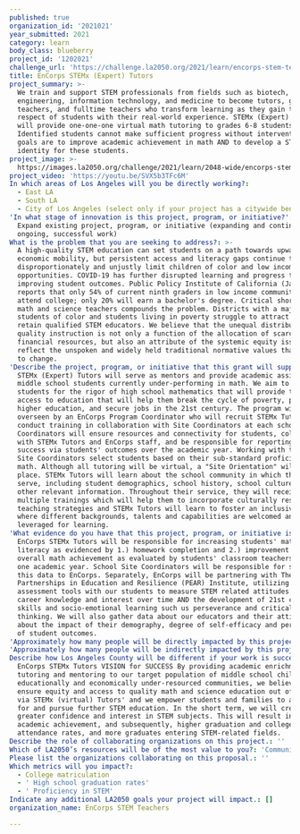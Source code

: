 ```yaml
---
published: true
organization_id: '2021021'
year_submitted: 2021
category: learn
body_class: blueberry
project_id: '1202021'
challenge_url: 'https://challenge.la2050.org/2021/learn/encorps-stem-teachers/'
title: EnCorps STEMx (Expert) Tutors
project_summary: >-
  We train and support STEM professionals from fields such as biotech, aerospace
  engineering, information technology, and medicine to become tutors, guest
  teachers, and fulltime teachers who transform learning as they gain the
  respect of students with their real-world experience. STEMx (Expert) Tutors
  will provide one-one-one virtual math tutoring to grades 6-8 students.
  Identified students cannot make sufficient progress without intervention. Our
  goals are to improve academic achievement in math AND to develop a STEM
  identity for these students.
project_image: >-
  https://images.la2050.org/challenge/2021/learn/2048-wide/encorps-stem-teachers.jpg
project_video: 'https://youtu.be/SVX5b3TFc6M'
In which areas of Los Angeles will you be directly working?:
  - East LA
  - South LA
  - City of Los Angeles (select only if your project has a citywide benefit)
'In what stage of innovation is this project, program, or initiative?': >-
  Expand existing project, program, or initiative (expanding and continuing
  ongoing, successful work)
What is the problem that you are seeking to address?: >-
  A high-quality STEM education can set students on a path towards upward
  economic mobility, but persistent access and literacy gaps continue to
  disproportionately and unjustly limit children of color and low income student
  opportunities. COVID-19 has further disrupted learning and progress toward
  improving student outcomes. Public Policy Institute of California (Jan 2021)
  reports that only 54% of current ninth graders in low income communities will
  attend college; only 20% will earn a bachelor's degree. Critical shortages of
  math and science teachers compounds the problem. Districts with a majority of
  students of color and students living in poverty struggle to attract and
  retain qualified STEM educators. We believe that the unequal distribution of
  quality instruction is not only a function of the allocation of scarce
  financial resources, but also an attribute of the systemic equity issues that
  reflect the unspoken and widely held traditional normative values that we aim
  to change.
'Describe the project, program, or initiative that this grant will support to address the problem identified.': >-
  STEMx (Expert) Tutors will serve as mentors and provide academic assistance to
  middle school students currently under-performing in math. We aim to prepare
  students for the rigor of high school mathematics that will provide them
  access to education that will help them break the cycle of poverty, pursue
  higher education, and secure jobs in the 21st century. The program will be
  overseen by an EnCorps Program Coordinator who will recruit STEMx Tutors and
  conduct training in collaboration with Site Coordinators at each school. Site
  Coordinators will ensure resources and connectivity for students, collaborate
  with STEMx Tutors and EnCorps staff, and be responsible for reporting program
  success via students' outcomes over the academic year. Working with teachers,
  Site Coordinators select students based on their sub-standard proficiency in
  math. Although all tutoring will be virtual, a "Site Orientation" will take
  place. STEMx Tutors will learn about the school community in which they will
  serve, including student demographics, school history, school culture and
  other relevant information. Throughout their service, they will receive
  multiple trainings which will help them to incorporate culturally responsive
  teaching strategies and STEMx Tutors will learn to foster an inclusive culture
  where different backgrounds, talents and capabilities are welcomed and
  leveraged for learning.
'What evidence do you have that this project, program, or initiative is or will be successful, and how will you define and measure success?': >-
  EnCorps STEMx Tutors will be responsible for increasing students' math
  literacy as evidenced by 1.) homework completion and 2.) improvement in
  overall math achievement as evaluated by students' classroom teachers within
  one academic year. School Site Coordinators will be responsible for supplying
  this data to EnCorps. Separately, EnCorps will be partnering with The
  Partnerships in Education and Resilience (PEAR) Institute, utilizing its
  assessment tools with our students to measure STEM related attitudes including
  career knowledge and interest over time AND the development of 21st century
  skills and socio-emotional learning such us perseverance and critical
  thinking. We will also gather data about our educators and their attitudes
  about the impact of their demography, degree of self-efficacy and perceptions
  of student outcomes.
'Approximately how many people will be directly impacted by this project, program, or initiative?': '380'
'Approximately how many people will be indirectly impacted by this project, program, or initiative?': '1140'
Describe how Los Angeles County will be different if your work is successful.: >-
  EnCorps STEMx Tutors VISION for SUCCESS By providing academic enrichment,
  tutoring and mentoring to our target population of middle school children
  educationally and economically under-resourced communities, we believe that we
  ensure equity and access to quality math and science education out of school
  via STEMx (virtual) Tutors' and we empower students and families to advocate
  for and pursue further STEM education. In the short term, we will create
  greater confidence and interest in STEM subjects. This will result in improved
  academic achievement, and subsequently, higher graduation and college
  attendance rates, and more graduates entering STEM-related fields.
Describe the role of collaborating organizations on this project.: ''
Which of LA2050’s resources will be of the most value to you?: 'Communications support,Volunteer recruitment'
Please list the organizations collaborating on this proposal.: ''
Which metrics will you impact?:
  - College matriculation
  - ' High school graduation rates'
  - ' Proficiency in STEM'
Indicate any additional LA2050 goals your project will impact.: []
organization_name: EnCorps STEM Teachers

---
```

